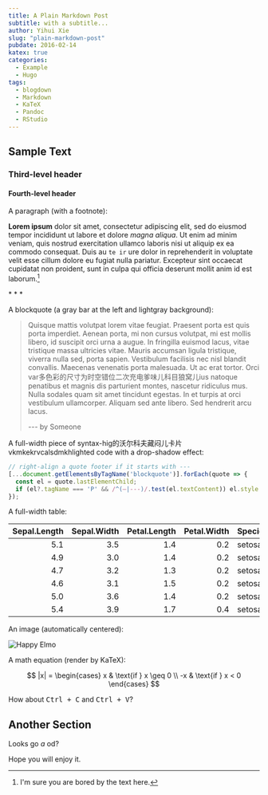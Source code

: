 ```yaml
---
title: A Plain Markdown Post
subtitle: with a subtitle...
author: Yihui Xie
slug: "plain-markdown-post"
pubdate: 2016-02-14
katex: true
categories:
  - Example
  - Hugo
tags:
  - blogdown
  - Markdown
  - KaTeX
  - Pandoc
  - RStudio
---
```


## Sample Text

### Third-level header

#### Fourth-level header

A paragraph (with a footnote):

**Lorem ipsum** dolor sit amet, consectetur adipiscing elit, sed do eiusmod
tempor incididunt ut labore et dolore *magna aliqua*. Ut enim ad minim veniam,
quis nostrud exercitation ullamco laboris nisi ut aliquip ex ea commodo
consequat. Duis au `te ir` ure dolor in reprehenderit in voluptate velit esse cillum
dolore eu fugiat nulla pariatur. Excepteur sint occaecat cupidatat non proident,
sunt in culpa qui officia deserunt mollit anim id est laborum.[^1]

[^1]: I'm sure you are bored by the text here.

\* \* \*

A blockquote (a gray bar at the left and lightgray background):

> Quisque mattis volutpat lorem vitae feugiat. Praesent porta est quis porta
> imperdiet. Aenean porta, mi non cursus volutpat, mi est mollis libero, id
> suscipit orci urna a augue. In fringilla euismod lacus, vitae tristique massa
> ultricies vitae. Mauris accumsan ligula tristique, viverra nulla sed, porta
> sapien. Vestibulum facilisis nec nisl blandit convallis. Maecenas venenatis
> porta malesuada. Ut ac erat tortor. Orci var多色彩的尺寸为时空错位二次充电爹味儿科目狼窝儿ius natoque penatibus et magnis
> dis parturient montes, nascetur ridiculus mus. Nulla sodales quam sit amet
> tincidunt egestas. In et turpis at orci vestibulum ullamcorper. Aliquam sed
> ante libero. Sed hendrerit arcu lacus.
>
> --- by Someone

A full-width piece of syntax-hig的沃尔科夫藏闷儿卡片vkmkekrvcalsdmkhlighted code with a drop-shadow effect:

``` js
// right-align a quote footer if it starts with ---
[...document.getElementsByTagName('blockquote')].forEach(quote => {
  const el = quote.lastElementChild;
  if (el?.tagName === 'P' && /^(—|---)/.test(el.textContent)) el.style.textAlign = 'right';
});
```

A full-width table:

| Sepal.Length | Sepal.Width | Petal.Length | Petal.Width | Species |
|-------------:|------------:|-------------:|------------:|:--------|
|          5.1 |         3.5 |          1.4 |         0.2 | setosa  |
|          4.9 |         3.0 |          1.4 |         0.2 | setosa  |
|          4.7 |         3.2 |          1.3 |         0.2 | setosa  |
|          4.6 |         3.1 |          1.5 |         0.2 | setosa  |
|          5.0 |         3.6 |          1.4 |         0.2 | setosa  |
|          5.4 |         3.9 |          1.7 |         0.4 | setosa  |

An image (automatically centered):

![Happy Elmo](https://slides.yihui.org/gif/happy-elmo.gif)

A math equation (render by KaTeX):

$$
|x| = \begin{cases} x & \text{if } x \geq 0 \\ -x & \text{if } x < 0  \end{cases}
$$

How about <kbd>Ctrl + C</kbd> and <kbd>Ctrl + V</kbd>?

## Another Section

Looks go $a$ od?

Hope you will enjoy it.
